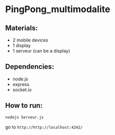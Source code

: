 PingPong_multimodalite
======================================
Materials:
--------------------------------------
- 2 mobile devices
- 1 display
- 1 serveur (can be a display)

Dependencies:
--------------------------------------
- node.js
- express
- socket.io


How to run:
--------------------------------------
```bash
nodejs Serveur.js
```

go to ```http://http://localhost:4242/```
